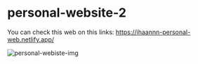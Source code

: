 # personal-website-2

You can check this web on this links:
https://ihaannn-personal-web.netlify.app/


![personal-webiste-img](https://github.com/Nyanta-23/personal-website-2/assets/92379841/96c6956d-5e53-44cc-a1f9-b951fa0658de)
